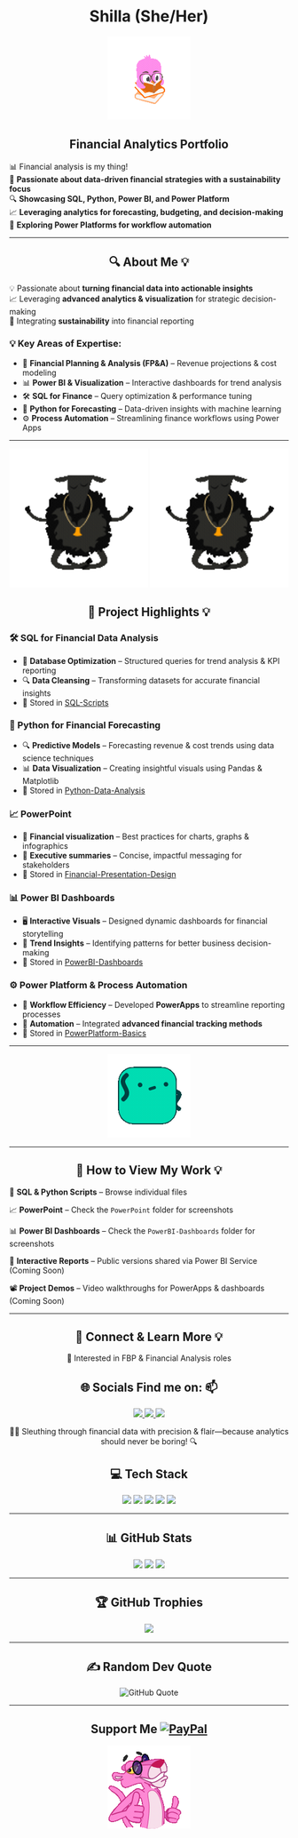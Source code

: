 <h1 align="center">Shilla  (She/Her)</h1>

<p align="center">
  <img src="https://raw.githubusercontent.com/AnalyticSleuth/AnalyticSleuth/0ebb6b37608b531e1d9c32930c761715b38cb15f/Animation%20-%201749134415729.gif" alt="Animated Preview">
</p>

<h2 align="center">Financial Analytics Portfolio</h2>

📊 Financial analysis is my thing!  
🚀 **Passionate about data-driven financial strategies with a sustainability focus**  
🔍 **Showcasing SQL, Python, Power BI, and Power Platform**  
📈 **Leveraging analytics for forecasting, budgeting, and decision-making**  
🌱 **Exploring Power Platforms for workflow automation** 


---

<h2 align="center">🔍 About Me 💡</h2>

💡 Passionate about **turning financial data into actionable insights**  
📈 Leveraging **advanced analytics & visualization** for strategic decision-making  
🌱 Integrating **sustainability** into financial reporting  

### 💡 Key Areas of Expertise:
- 🏦 **Financial Planning & Analysis (FP&A)** – Revenue projections & cost modeling  
- 📊 **Power BI & Visualization** – Interactive dashboards for trend analysis  
- 🛠️ **SQL for Finance** – Query optimization & performance tuning  
- 🐍 **Python for Forecasting** – Data-driven insights with machine learning  
- ⚙️ **Process Automation** – Streamlining finance workflows using Power Apps  

---

<p align="center">
 <img src= https://github.com/AnalyticSleuth/AnalyticSleuth/blob/0ebb6b37608b531e1d9c32930c761715b38cb15f/Animation%20-%201749133072046.gif width="250px">
 <img src= https://github.com/AnalyticSleuth/AnalyticSleuth/blob/0ebb6b37608b531e1d9c32930c761715b38cb15f/Animation%20-%201749133072046.gif width="250px">
</p>

<h2 align="center">📂 Project Highlights 💡</h2>

### 🛠️ SQL for Financial Data Analysis  
- 📑 **Database Optimization** – Structured queries for trend analysis & KPI reporting  
- 🔍 **Data Cleansing** – Transforming datasets for accurate financial insights  
- 📌 Stored in [SQL-Scripts](https://github.com/AnalyticSleuth/AdventureWorks-Analysis/blob/89e1eb50d8d946e14a91a5e98346fc1ed3e3cf9c/README.md)  

### 🐍 Python for Financial Forecasting  
- 🔍 **Predictive Models** – Forecasting revenue & cost trends using data science techniques  
- 📊 **Data Visualization** – Creating insightful visuals using Pandas & Matplotlib  
- 📌 Stored in [Python-Data-Analysis](https://github.com/AnalyticSleuth/AdventureWorks-Analysis/blob/89e1eb50d8d946e14a91a5e98346fc1ed3e3cf9c/README.md)  


### 📈 PowerPoint  
- 🎨 **Financial visualization** – Best practices for charts, graphs & infographics  
- 🔮 **Executive summaries** – Concise, impactful messaging for stakeholders  
- 📌 Stored in [Financial-Presentation-Design](https://github.com/AnalyticSleuth/Financial_Presentation-Design)


### 📊 Power BI Dashboards  
- 🖥️ **Interactive Visuals** – Designed dynamic dashboards for financial storytelling  
- 🔮 **Trend Insights** – Identifying patterns for better business decision-making  
- 📌 Stored in [PowerBI-Dashboards](https://github.com/AnalyticSleuth/PowerBI-Dashboards)



### ⚙️ Power Platform & Process Automation  
- 📜 **Workflow Efficiency** – Developed **PowerApps** to streamline reporting processes  
- 🔗 **Automation** – Integrated **advanced financial tracking methods**  
- 📌 Stored in [PowerPlatform-Basics](https://github.com/AnalyticSleuth/PowerPlatform-Basics.git)  

---

<p align="center">
  <img src="https://github.com/AnalyticSleuth/AnalyticSleuth/blob/0ebb6b37608b531e1d9c32930c761715b38cb15f/Animation%20-%201749133316821.gif" alt="Animated Preview">
</p>

---

<h2 align="center">📌 How to View My Work 💡</h2>

📝 **SQL & Python Scripts** – Browse individual files  

📈 **PowerPoint** – Check the `PowerPoint` folder for screenshots  

📊 **Power BI Dashboards** – Check the `PowerBI-Dashboards` folder for screenshots  

🚀 **Interactive Reports** – Public versions shared via Power BI Service (Coming Soon)  

📽️ **Project Demos** – Video walkthroughs for PowerApps & dashboards (Coming Soon)  


---

<h2 align="center">🔗 Connect & Learn More 💡</h2>

<p align="center">
👀 Interested in FBP & Financial Analysis roles  
</p>

<h2 align="center">🌐 Socials Find me on: 📫 </h2>

<p align="center">
  
  <a href="https://linkedin.com/in/shilla">
    <img src="https://img.shields.io/badge/LinkedIn-%230077B5.svg?logo=linkedin&logoColor=white">
  </a>
  
  <a href="mailto:shilla_s@hotmail.com">
    <img src="https://img.shields.io/badge/Email-D14836?logo=gmail&logoColor=white">
  </a>

<a href="https://www.datacamp.com/portfolio/shillasolanki" target="_blank">
  <img src="https://img.shields.io/badge/DataCamp-00874F?logo=datacamp&logoColor=white">
</a>
</p>

<p align="center">
🕵️‍♂️ Sleuthing through financial data with precision & flair—because analytics should never be boring! 🔍  
</p>



<h2 align="center">💻 Tech Stack</h2>

<p align="center">
  <img src="https://img.shields.io/badge/python-3670A0?style=plastic&logo=python&logoColor=ffdd54">
  <img src="https://img.shields.io/badge/Microsoft%20SQL%20Server-CC2927?style=plastic&logo=microsoft%20sql%20server&logoColor=white">
  <img src="https://img.shields.io/badge/Power%20BI-F2C811?style=plastic&logo=powerbi&logoColor=black">
  <img src="https://img.shields.io/badge/Pandas-%23150458.svg?style=plastic&logo=pandas&logoColor=white">
  <img src="https://img.shields.io/badge/NumPy-%23013243.svg?style=plastic&logo=numpy&logoColor=white">
</p>

---

<h2 align="center">📊 GitHub Stats</h2>

<p align="center">
  <img src="https://github-readme-stats.vercel.app/api?username=AnalyticSleuth&theme=ambient_gradient&hide_border=true&include_all_commits=false&count_private=false" width="50%">
  <img src="https://nirzak-streak-stats.vercel.app/?user=AnalyticSleuth&theme=ambient_gradient&hide_border=true" width="50%">
  <img src="https://github-readme-stats.vercel.app/api/top-langs/?username=AnalyticSleuth&theme=ambient_gradient&hide_border=true&include_all_commits=false&count_private=false&layout=compact" width="50%">
</p>

---

<h2 align="center">🏆 GitHub Trophies</h2>

<p align="center">
  <img src="https://github-profile-trophy.vercel.app/?username=AnalyticSleuth&theme=radical&no-frame=true&no-bg=true&margin-w=10">
</p>

---

<h2 align="center">✍️ Random Dev Quote</h2>

<p align="center">
  <img src="https://quotes-github-readme.vercel.app/api?type=horizontal&theme=tokyonight" alt="GitHub Quote">
</p>

---

<h2 align="center"> Support Me
  <a href="https://paypal.me/shilla_s@hotmail.com">
    <img src="https://img.shields.io/badge/PayPal-00457C?style=for-the-badge&logo=paypal&logoColor=white" alt="PayPal" width="100px">
  </a> 
  </h2>
  
<p align="center">
  <img src="https://github.com/AnalyticSleuth/AnalyticSleuth/blob/0ebb6b37608b531e1d9c32930c761715b38cb15f/Animation%20-%201749133094098.gif" alt="Animated Preview">
</p>


  
<!-- Proudly created with GPRM ( https://gprm.itsvg.in ) for the stats models-->

